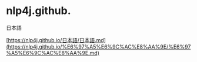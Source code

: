 # nlp4j.github.

日本語

[https://nlp4j.github.io/日本語/日本語.md](https://nlp4j.github.io/%E6%97%A5%E6%9C%AC%E8%AA%9E/%E6%97%A5%E6%9C%AC%E8%AA%9E.md)

